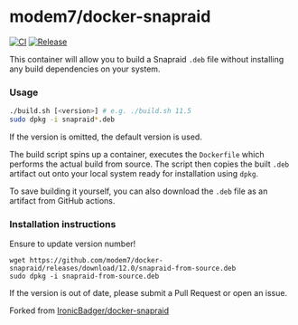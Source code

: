 # modem7/docker-snapraid

[![CI](https://github.com/modem7/docker-snapraid/actions/workflows/ci.yml/badge.svg)](https://github.com/modem7/docker-snapraid/actions/workflows/ci.yml)
[![Release](https://github.com/modem7/docker-snapraid/actions/workflows/release.yml/badge.svg)](https://github.com/modem7/docker-snapraid/actions/workflows/release.yml)

This container will allow you to build a Snapraid `.deb` file without installing any build dependencies on your system.

### Usage

```sh
./build.sh [<version>] # e.g. ./build.sh 11.5
sudo dpkg -i snapraid*.deb
```

If the version is omitted, the default version is used.

The build script spins up a container, executes the `Dockerfile` which performs the actual build from source. The script then copies the built `.deb` artifact out onto your local system ready for installation using `dpkg`.

To save building it yourself, you can also download the `.deb` file as an artifact from GitHub actions.

### Installation instructions

Ensure to update version number!
```
wget https://github.com/modem7/docker-snapraid/releases/download/12.0/snapraid-from-source.deb
sudo dpkg -i snapraid-from-source.deb
```

If the version is out of date, please submit a Pull Request or open an issue.

Forked from [IronicBadger/docker-snapraid](https://github.com/ironicbadger/docker-snapraid)
